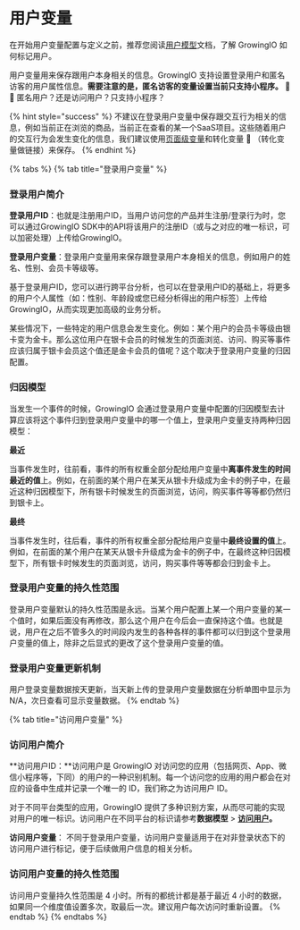 # 用户变量

在开始用户变量配置与定义之前，推荐您阅读[用户模型](../../datamodel/usermodel/)文档，了解 GrowingIO 如何标记用户。

用户变量用来保存跟用户本身相关的信息。GrowingIO 支持设置登录用户和匿名访客的用户属性信息。**需要注意的是，匿名访客的变量设置当前只支持小程序。** 🍎🍎 匿名用户？还是访问用户？只支持小程序？

{% hint style="success" %}
不建议在登录用户变量中保存跟交互行为相关的信息，例如当前正在浏览的商品，当前正在查看的某一个SaaS项目。这些随着用户的交互行为会发生变化的信息，我们建议使用[页面级变量](../ye-mian-ji-bian-liang.md)和转化变量 🍎 （转化变量做链接）来保存。
{% endhint %}

{% tabs %}
{% tab title="登录用户变量" %}
### 登录用户简介

**登录用户ID**：也就是注册用户ID，当用户访问您的产品并生注册/登录行为时，您可以通过GrowingIO SDK中的API将该用户的注册ID（或与之对应的唯一标识，可以加密处理）上传给GrowingIO。

**登录用户变量**：登录用户变量用来保存跟登录用户本身相关的信息，例如用户的姓名、性别、会员卡等级等。

基于登录用户ID，您可以进行跨平台分析，也可以在登录用户ID的基础上，将更多的用户个人属性（如：性别、年龄段或您已经分析得出的用户标签）上传给GrowingIO，从而实现更加高级的业务分析。

某些情况下，一些特定的用户信息会发生变化。例如：某个用户的会员卡等级由银卡变为金卡。那么这位用户在银卡会员的时候发生的页面浏览、访问、购买等事件应该归属于银卡会员这个值还是金卡会员的值呢？这个取决于登录用户变量的归因配置。

### 归因模型

当发生一个事件的时候，GrowingIO 会通过登录用户变量中配置的归因模型去计算应该将这个事件归到登录用户变量中的哪一个值上，登录用户变量支持两种归因模型：

**最近**

 当事件发生时，往前看，事件的所有权重全部分配给用户变量中**离事件发生的时间最近的值**上。例如，在前面的某个用户在某天从银卡升级成为金卡的例子中，在最近这种归因模型下，所有银卡时候发生的页面浏览，访问，购买事件等等都仍然归到银卡上。

**最终**

 当事件发生时，往后看，事件的所有权重全部分配给用户变量中**最终设置的值**上。例如，在前面的某个用户在某天从银卡升级成为金卡的例子中，在最终这种归因模型下，所有银卡时候发生的页面浏览，访问，购买事件等等都会归到金卡上。

### 登录用户变量的持久性范围

登录用户变量默认的持久性范围是永远。当某个用户配置上某一个用户变量的某一个值时，如果后面没有再修改，那么这个用户在今后会一直保持这个值。也就是说，用户在之后不管多久的时间段内发生的各种各样的事件都可以归到这个登录用户变量的值上，除非之后显式的更改了这个登录用户变量的值。

### 登录用户变量更新机制

用户登录变量数据按天更新，当天新上传的登录用户变量数据在分析单图中显示为N/A，次日查看可显示变量数据。
{% endtab %}

{% tab title="访问用户变量" %}
### 访问用户简介

**访问用户ID：**访问用户是 GrowingIO 对访问您的应用（包括网页、App、微信小程序等，下同）的用户的一种识别机制。每一个访问您的应用的用户都会在对应的设备中生成并记录一个唯一的 ID，我们称之为访问用户 ID。

 对于不同平台类型的应用，GrowingIO 提供了多种识别方案，从而尽可能的实现对用户的唯一标识。访问用户在不同平台的标识请参考**数据模型** &gt; [**访问用户**](../../datamodel/usermodel/visituser.md)**。**

**访问用户变量**： 不同于登录用户变量，访问用户变量适用于在对非登录状态下的访问用户进行标记，便于后续做用户信息的相关分析。

### 访问用户变量的持久性范围

访问用户变量持久性范围是 4 小时。所有的都统计都是基于最近 4 小时的数据，如果同一个维度值设置多次，取最后一次。建议用户每次访问时重新设置。
{% endtab %}
{% endtabs %}





